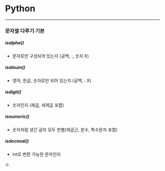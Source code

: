 # Python

<hr />

### 문자열 다루기 기본

##### isalpha()

* 문자로만 구성되어 있는지 (공백, :, 숫자 X)

##### isalnum()

* 영어, 한글, 숫자로만 되어 있는지 (공백, : X)

##### isdigit()

* 숫자인지 (제곱, 세제곱 포함)

##### isnumeric()

* 숫자처럼 생긴 글자 모두 판별(제곱근, 분수, 특수문자 포함)

##### isdecimal()

* int로 변환 가능한 문자인지

ㅇ

